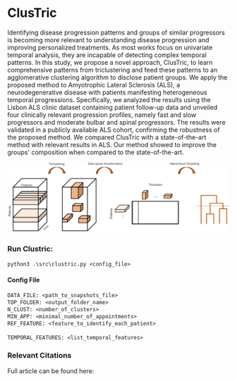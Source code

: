 # ClusTric

Identifying disease progression patterns and groups of similar progressors is becoming more relevant to understanding disease progression and improving personalized treatments. As most works focus on univariate temporal analysis, they are incapable of detecting complex temporal patterns. In this study, we propose a novel approach, ClusTric, to learn comprehensive patterns from triclustering and feed these patterns to an agglomerative clustering algorithm to disclose patient groups. We apply the proposed method to Amyotrophic Lateral Sclerosis (ALS), a neurodegenerative disease with patients manifesting heterogeneous temporal progressions. Specifically, we analyzed the results using the Lisbon ALS clinic dataset containing patient follow-up data and unveiled four clinically relevant progression profiles, namely fast and slow progressors and moderate bulbar and spinal progressors. The results were validated in a publicly available ALS cohort, confirming the robustness of the proposed method. We compared ClusTric with a state-of-the-art method with relevant results in ALS. Our method showed to improve the groups' composition when compared to the state-of-the-art.

<img src="clustric.png"/>

### Run Clustric:
```
python3 .\src\clustric.py <config_file>
```

#### Config File

```
DATA_FILE: <path_to_snapshots_file>
TOP_FOLDER: <output_folder_name>
N_CLUST: <number_of_clusters>  
MIN_APP: <minimal_number_of_appointments>             
REF_FEATURE: <feature_to_identify_each_patient>

TEMPORAL_FEATURES: <list_temporal_features>
```

### Relevant Citations
Full article can be found here: <insert article link>
